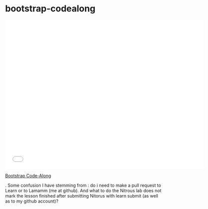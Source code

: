 # bootstrap-codealong

<iframe width="640" height="480" src="//www.youtube.com/embed/o5UCDvaNLd8?rel=0&modestbranding=1" frameborder="0" allowfullscreen></iframe>

<p><a href="https://www.youtube.com/watch?v=o5UCDvaNLd8">Bootstrap Code-Along</a></p>.
Some confusion I have stemming from : do i need to make a pull request to Learn or to Lamamm (me at github). And what to do 
the Nitrous lab does not mark the lesson finished after submitting Nitorus with learn submit (as well as to my github account)?
